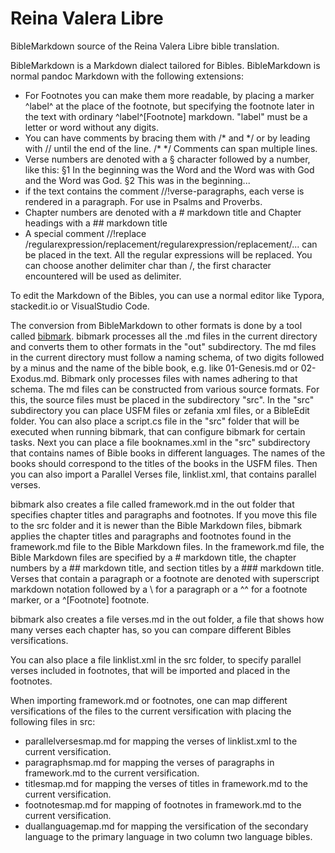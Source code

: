 # Reina Valera Libre
BibleMarkdown source of the Reina Valera Libre bible translation.

BibleMarkdown is a Markdown dialect tailored for Bibles. BibleMarkdown is normal pandoc Markdown with the following extensions:

- For Footnotes you can make them more readable, by placing a marker ^label^ at the place of the footnote, but specifying the footnote later in the text with ordinary ^label^[Footnote] markdown. "label" must be a letter or word without any digits.
- You can have comments by bracing them with /\* and \*/ or by leading with // until the end of the line. /\* \*/ Comments can span multiple lines.
- Verse numbers are denoted with a § character followed by a number, like this: §1 In the beginning was the Word and the Word was with God and the Word was God. §2 This was in the beginning...
- if the text contains the comment //!verse-paragraphs, each verse is rendered in a paragraph. For use in Psalms and Proverbs.
- Chapter numbers are denoted with a # markdown title and Chapter headings with a ## markdown title
- A special comment //!replace /regularexpression/replacement/regularexpression/replacement/... can be placed in the text. All the regular expressions will be replaced. You can choose another delimiter char than /, the first character encountered will be used as delimiter.

To edit the Markdown of the Bibles, you can use a normal editor like Typora, stackedit.io or VisualStudio Code.

The conversion from BibleMarkdown to other formats is done by a tool called [bibmark](https://github.com/biblia-del-pueblo/BibliaLibre). 
bibmark processes all the .md files in the current directory and converts them to other formats in the "out" subdirectory. The md files in the current directory must follow a naming schema, of two digits followed by a minus and the name of the bible book, e.g. like 01-Genesis.md or 02-Exodus.md. Bibmark only processes files with names adhering to that schema. The md files can be constructed from various source formats. For this, the source files must be placed in the subdirectory "src". In the "src" subdirectory you can place USFM files or zefania xml files, or a BibleEdit folder. You can also place a script.cs file in the "src" folder that will be executed when running bibmark, that can configure bibmark for certain tasks. Next you can place a file booknames.xml in the "src" subdirectory that contains names of Bible books in different languages. The names of the books should correspond to the titles of the books in the USFM files. Then you can also import a Parallel Verses file, linklist.xml, that contains parallel verses.

bibmark also creates a file called framework.md in the out folder that specifies chapter titles and paragraphs and footnotes. If you move this file to the src folder and it is newer than the Bible Markdown files, bibmark applies the chapter titles and paragraphs and footnotes found in the framework.md file to the Bible Markdown files.
In the framework.md file, the Bible Markdown files are specified by a # markdown title, the chapter numbers by a ## markdown title, and section titles by a ### markdown title.
Verses that contain a paragraph or a footnote are denoted with superscript markdown notation followed by a \ for a paragraph or a ^^ for a footnote marker, or a ^[Footnote]
footnote.

bibmark also creates a file verses.md in the out folder, a file that shows how many verses each chapter has, so you can compare different Bibles versifications.

You can also place a file linklist.xml in the src folder, to specify parallel verses included in footnotes, that will be imported and placed in the footnotes.

When importing framework.md or footnotes, one can map different versifications of the files to the current versification with placing the following files in src:
- parallelversesmap.md for mapping the verses of linklist.xml to the current versification.
- paragraphsmap.md for mapping the verses of paragraphs in framework.md to the current versification.
- titlesmap.md for mapping the verses of titles in framework.md to the current versification.
- footnotesmap.md for mapping of footnotes in framework.md to the current versification.
- duallanguagemap.md for mapping the versification of the secondary language to the primary language in two column two language bibles.
